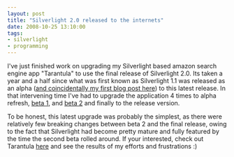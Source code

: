 ```yaml
---
layout: post
title: "Silverlight 2.0 released to the internets"
date: 2008-10-25 13:10:00
tags:
- silverlight
- programming
---
```


I've just finished work on upgrading my Silverlight based amazon search engine app &quot;Tarantula&quot; to use the final release of Silverlight 2.0. Its taken a year and a half since what was first known as Silverlight 1.1 was released as an alpha ([and coincidentally my first blog post here](http://www.sharpoblunto.com/News/2007/07/16/regarding-silverlight-services-and-somesuch)) to this latest release. In that intervening time I've had to upgrade the application 4 times to alpha refresh, [beta 1](http://www.sharpoblunto.com/News/2008/04/16/silverlight-redux), and [beta 2](http://www.sharpoblunto.com/News/2008/07/11/silverlight-one-step-forward-one-step-sideways) and finally to the release version. 

To be honest, this latest upgrade was probably the simplest, as there were relatively few breaking changes between beta 2 and the final release, owing to the fact that Silverlight had become pretty mature and fully featured by the time the second beta rolled around. If your interested, check out Tarantula [here](http://tarantula.sharpoblunto.com) and see the results of my efforts and frustrations :)